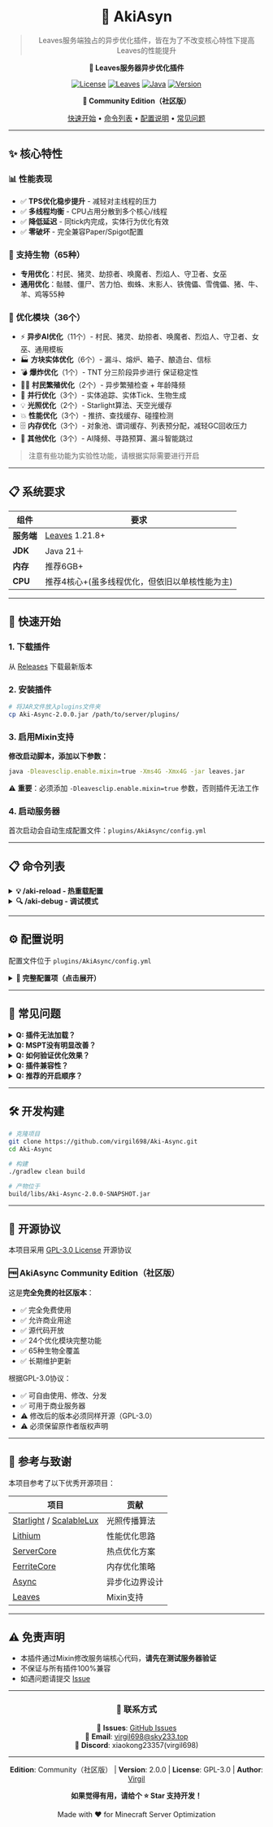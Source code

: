<div align="center">

# 🚀 AkiAsyn
> Leaves服务端独占的异步优化插件，皆在为了不改变核心特性下提高Leaves的性能提升

**🍃 Leaves服务器异步优化插件**

[![License](https://img.shields.io/badge/License-GPL--3.0-blue.svg)](LICENSE)
[![Leaves](https://img.shields.io/badge/Leaves-1.21.8+-green.svg)](https://github.com/LeavesMC/Leaves)
[![Java](https://img.shields.io/badge/Java-21+-orange.svg)](https://www.oracle.com/java/)
[![Version](https://img.shields.io/badge/version-2.3.0--Community-orange.svg)](https://github.com/virgil698/Aki-Async/releases)

**🎉 Community Edition（社区版）**

[快速开始](#-快速开始) • [命令列表](#-命令列表) • [配置说明](#️-配置说明) • [常见问题](#-常见问题)

</div>

---

## ✨ 核心特性

### 📊 **性能表现**
- ✅ **TPS优化稳步提升** - 减轻对主线程的压力
- ✅ **多线程均衡** - CPU占用分散到多个核心/线程
- ✅ **降低延迟** - 同tick内完成，实体行为优化有效
- ✅ **零破坏** - 完全兼容Paper/Spigot配置

### 🎯 **支持生物（65种）**
- **专用优化**：村民、猪灵、劫掠者、唤魔者、烈焰人、守卫者、女巫
- **通用优化**：骷髅、僵尸、苦力怕、蜘蛛、末影人、铁傀儡、雪傀儡、猪、牛、羊、鸡等55种

### 🔧 **优化模块（36个）**
- ⚡ **异步AI优化**（11个）- 村民、猪灵、劫掠者、唤魔者、烈焰人、守卫者、女巫、通用模板
- 🏭 **方块实体优化**（6个）- 漏斗、熔炉、箱子、酿造台、信标
- 💣 **爆炸优化**（1个）- TNT 分三阶段异步进行 保证稳定性
- 👨‍🌾 **村民繁殖优化**（2个）- 异步繁殖检查 + 年龄降频
- 🎯 **并行优化**（3个）- 实体追踪、实体Tick、生物生成
- 💡 **光照优化**（2个）- Starlight算法、天空光缓存
- 💥 **性能优化**（3个）- 推挤、查找缓存、碰撞检测
- 🗄️ **内存优化**（3个）- 对象池、谓词缓存、列表预分配，减轻GC回收压力
- 🔧 **其他优化**（3个）- AI降频、寻路预算、漏斗智能跳过
> 注意有些功能为实验性功能，请根据实际需要进行开启

---

## 📋 系统要求

| 组件 | 要求 |
|------|------|
| **服务端** | [Leaves](https://github.com/LeavesMC/Leaves) 1.21.8+ |
| **JDK** | Java 21＋ |
| **内存** | 推荐6GB+ |
| **CPU** | 推荐4核心+(虽多线程优化，但依旧以单核性能为主)|

---

## 🚀 快速开始

### 1. 下载插件

从 [Releases](https://github.com/virgil698/Aki-Async/releases) 下载最新版本

### 2. 安装插件

```bash
# 将JAR文件放入plugins文件夹
cp Aki-Async-2.0.0.jar /path/to/server/plugins/
```

### 3. 启用Mixin支持

**修改启动脚本，添加以下参数：**

```bash
java -Dleavesclip.enable.mixin=true -Xms4G -Xmx4G -jar leaves.jar
```

⚠️ **重要**：必须添加 `-Dleavesclip.enable.mixin=true` 参数，否则插件无法工作

### 4. 启动服务器

首次启动会自动生成配置文件：`plugins/AkiAsync/config.yml`

---

## 📋 命令列表

<details>
<summary><b>💡 /aki-reload - 热重载配置</b></summary>

**功能**：无需重启服务器即可重新加载配置并应用更改

**权限**：`akiasync.reload`（默认仅OP可用）

**使用方法**：
```bash
/aki-reload
```

**效果**：
- ✅ 重新加载 `config.yml` 配置
- ✅ 平滑重启所有线程池（不丢失任务）
- ✅ 清除所有内部缓存
- ✅ 重置性能统计计数器
- ✅ 更新所有模块配置引用

**示例**：
```yaml
# 修改 config.yml
entity-tick-parallel:
  threads: 8  # 从 4 改为 8

# 执行命令
/aki-reload
# 输出：§a[AkiAsync] Configuration hot-reloaded, thread pools smoothly restarted.
```

</details>

<details>
<summary><b>🔍 /aki-debug <true|false> - 调试模式</b></summary>

**功能**：动态开启/关闭调试日志输出

**权限**：`akiasync.debug`（默认仅OP可用）

**使用方法**：
```bash
/aki-debug true   # 开启调试模式
/aki-debug false  # 关闭调试模式
```

**别名**：支持 `on/off`、`enable/disable`

**效果**：
- ✅ 实时切换调试日志开关
- ✅ 自动保存到配置文件
- ✅ 触发配置重载以应用更改
- ✅ 控制性能指标输出（每60秒）

**使用场景**：
- 🔍 性能调试时开启，查看详细指标
- 🧹 日常使用时关闭，避免控制台刷屏
- 📊 需要监控线程池状态时开启
- 🔥 推荐搭配Spark插件使用

**示例**：
```bash
# 开启调试模式
/aki-debug true
# 输出：§a[AkiAsync] Debug logging enabled successfully!
# 输出：§a[AkiAsync] Configuration reloaded to apply debug changes.

# 关闭调试模式  
/aki-debug false
# 输出：§a[AkiAsync] Debug logging disabled successfully!
```

</details>

---

## ⚙️ 配置说明

配置文件位于 `plugins/AkiAsync/config.yml`

<details>
<summary><b>📖 完整配置项（点击展开）</b></summary>

```yaml
# ==========================================
# AkiAsync 配置文件 / Configuration File
# ==========================================
# 版本 / Version: 2.4.0
# 适用服务端 / Server: Leaves 1.21.8+
# ==========================================

# 配置版本 / Configuration version
# 当前版本 / Current version: 2
# 说明：当前配置版本为2，如果配置版本大于或小于2，则需要更新配置文件
# Description: The current configuration version is 2, if the configuration version is greater than 2, you need to update the configuration file
version: 2

# 异步实体追踪器 / Async Entity Tracker
# 说明：将实体位置更新移至异步线程处理
# Description: Offload entity position tracking to async threads
entity-tracker:
  enabled: true
  # 线程池大小 / Thread pool size
  # 推荐值：CPU核心数 / Recommended: CPU core count
  thread-pool-size: 4
  # 更新间隔（tick）/ Update interval (ticks)
  update-interval-ticks: 1
  # 最大队列大小 / Maximum queue size
  max-queue-size: 1000
  # 批量处理大小 / Batch processing size
  batch-size: 50

# 异步生物生成 / Async Mob Spawning
# 说明：异步处理生物自然生成逻辑
# Description: Async natural mob spawning logic
mob-spawning:
  enabled: true
  # 刷怪笼优化 / Spawner block optimization
  spawner-optimization: true

# 实体密度控制 / Entity Density Control
# 说明：限制单区块实体数量
# Description: Limit entities per chunk
density:
  # 单区块最大实体数 / Max entities per chunk
  max-per-chunk: 80

# AI降频 / Brain Throttle
# 说明：静止实体降低AI更新频率
# Description: Reduce AI update frequency for stationary entities
# 注意：UniversalAI会自动感知降频状态，保持一致性
# Note: UniversalAI respects throttle state automatically for consistency
brain:
  # 启用降频 / Enable throttling
  throttle: true
  # 降频间隔（tick）/ Throttle interval (ticks)
  throttle-interval: 10

# ==========================================
# 零延迟异步AI / Zero-Latency Async AI
# ==========================================
# 核心思路 / Core Strategy:
#   1. 主线程拍快照 / Main thread takes snapshot
#   2. 异步线程计算 / Async thread computes
#   3. 主线程写回结果 / Main thread writes back
# ==========================================
async-ai:
  # 全局超时时间（微秒）/ Global timeout (microseconds)
  # 100μs = 0.1ms
  timeout-microseconds: 100
  
  # 执行模式 / Execution mode
  mode: simple
  
  # ---------- 村民优化 / Villager Optimization ----------
  # 支持实体 / Supported: Villager, Wandering Trader
  # 技术特性 / Features: POI快照 + 职业原子占坑
  villager-optimization:
    # 启用开关 / Enable toggle
    enabled: false
    # 使用POI快照 / Use POI snapshot
    # 说明：村民需要POI系统（床、工作站）
    # Description: Villagers need POI system (beds, job sites)
    use-poi-snapshot: true
  
  # ---------- 猪灵家族优化 / Piglin Family Optimization ----------
  # 支持实体 / Supported: Piglin, PiglinBrute
  # 技术特性 / Features: UUID虚拟引用 + 物品比价 + 恐惧向量
  piglin-optimization:
    enabled: false
    use-poi-snapshot: false
    # 注视距离（格）/ Look distance (blocks)
    look-distance: 16
    # 交易距离（格）/ Barter distance (blocks)
    barter-distance: 16
  
  # ---------- 掠夺者家族优化 / Pillager Family Optimization ----------
  # 支持实体 / Supported: Pillager, Vindicator, Ravager
  # 技术特性 / Features: 安全反射写字段 + Raid检测
  # 注意 / Note: Evoker单独优化（见下方）
  pillager-family-optimization:
    enabled: false
    use-poi-snapshot: false
  
  # ---------- 高级AI实体优化 / High-AI Entity Optimization ----------
  # v1.1新增 / v1.1 New
  
  # Evoker优化 / Evoker Optimization
  # 支持实体 / Supported: Evoker
  # 计算内容 / Computations: 法术CD + 召唤Vex + 空地块检测
  evoker-optimization:
    enabled: false
  
  # Blaze优化 / Blaze Optimization  
  # 支持实体 / Supported: Blaze
  # 计算内容 / Computations: 火焰弹CD + 火柱空位检测
  blaze-optimization:
    enabled: false
  
  # Guardian优化 / Guardian Optimization
  # 支持实体 / Supported: Guardian, ElderGuardian
  # 计算内容 / Computations: 激光CD + 水下玩家扫描
  # 说明：远古守卫者自动包含（Java继承）
  # Description: Elder guardian auto-included (Java inheritance)
  guardian-optimization:
    enabled: false
  
  # Witch优化 / Witch Optimization (v2.1: safe reflection)
  # 支持实体 / Supported: Witch
  # 计算内容 / Computations: 最近玩家目标筛选
  # 技术特性 / Features: printStackTrace + no rethrow（安全异常处理）
  witch-optimization:
    enabled: false
  
  # ========== 统一AI优化 / Universal AI Optimization ==========
  # 支持实体 / Supported: 所有剩余生物（见下方列表）
  # 技术特性 / Features: 统一模板 + 配置化实体列表 + 区域数量异步
  universal-ai-optimization:
    enabled: true
    # 启用的实体列表 / Enabled entity types
    # 格式 / Format: "minecraft:entity_name"
    entities:
      # 攻击型 / Attack type (hostile)
      - "minecraft:skeleton"
      - "minecraft:zombie"
      - "minecraft:creeper"
      - "minecraft:spider"
      - "minecraft:enderman"
      - "minecraft:phantom"
      - "minecraft:drowned"
      - "minecraft:hoglin"
      - "minecraft:zoglin"
      - "minecraft:stray"
      - "minecraft:husk"
      - "minecraft:zombie_villager"
      - "minecraft:shulker"
      - "minecraft:silverfish"
      - "minecraft:endermite"
      - "minecraft:cave_spider"
      # 防御型 / Defense type (golems)
      - "minecraft:iron_golem"
      - "minecraft:snow_golem"
      # 被动型 / Passive type (animals)
      - "minecraft:pig"
      - "minecraft:cow"
      - "minecraft:sheep"
      - "minecraft:chicken"
      - "minecraft:rabbit"
      - "minecraft:bat"
      - "minecraft:fox"
      - "minecraft:strider"
      - "minecraft:frog"
      - "minecraft:camel"
      - "minecraft:goat"
      - "minecraft:mushroom_cow"
      # 水生型 / Aquatic type
      - "minecraft:dolphin"
      - "minecraft:squid"
      - "minecraft:glow_squid"
      - "minecraft:turtle"
      - "minecraft:pufferfish"
      - "minecraft:tropical_fish"
      - "minecraft:cod"
      - "minecraft:salmon"
      - "minecraft:axolotl"
      # 驯服/中立型 / Tamed/Neutral type
      - "minecraft:wolf"
      - "minecraft:cat"
      - "minecraft:horse"
      - "minecraft:donkey"
      - "minecraft:mule"
      - "minecraft:llama"
      - "minecraft:parrot"
      - "minecraft:polar_bear"
      - "minecraft:panda"
      - "minecraft:bee"
      - "minecraft:ocelot"
      - "minecraft:trader_llama"
    # 节流间隔（tick）/ Tick interval
    tick-interval: 3
    # 超时时间（微秒）/ Timeout (microseconds)
    timeout-us: 100
    # 反射写回 / Reflection writeback
    control-goal: true
    # 批量大小 / Batch size
    batch-size: 8

# ==========================================
# 并行实体Tick / Parallel Entity Tick
# ==========================================
# 说明：将实体tick分批并行处理（76%热点优化）
# Description: Batch entities for parallel tick processing
entity-tick-parallel:
  # 启用开关 / Enable toggle
  enabled: true
  # 线程数 / Thread count
  # 推荐：CPU核心数×1.5 / Recommended: CPU cores × 1.5
  threads: 6
  # 最小实体数阈值 / Minimum entities threshold
  # 说明：低于此值不启用并行（避免overhead）
  # Description: Skip parallel if entities < threshold
  min-entities: 50
  # 批量大小（实体级粒度）/ Batch size (entity-level granularity)
  # 说明：8个实体一批，任务均衡
  # Description: 8 entities per batch, balanced task size
  batch-size: 8

# ==========================================
# 性能优化套件 / Performance Optimizations
# ==========================================
# ServerCore启发 / ServerCore-inspired
servercore-optimizations:
  # 推挤优化 / Push optimization
  # 热点占比 / Hotspot: 26.72%
  push-optimization:
    enabled: true
    interval: 2
  
  # 实体查找缓存 / Entity lookup cache
  # 热点占比 / Hotspot: 23.12%
  entity-lookup-cache:
    enabled: true
    # 缓存有效期（毫秒）/ Cache duration (milliseconds)
    duration-ms: 50
  
  # 碰撞检测优化 / Collision optimization
  # 热点占比 / Hotspot: 9%
  collision-optimization:
    enabled: true
    min-movement: 0.001

# ==========================================
# 内存优化套件 / Memory Optimizations
# ==========================================
# FerriteCore启发 / FerriteCore-inspired
memory-optimizations:
  # 谓词缓存 / Predicate cache
  # 说明：缓存常用谓词，降低GC压力
  # Description: Cache common predicates, reduce GC pressure
  predicate-cache:
    enabled: true
  
  # BlockPos对象池 / BlockPos object pool
  # 说明：复用BlockPos对象，减少26%内存分配
  # Description: Reuse BlockPos objects, 26% allocation reduction
  blockpos-pool:
    enabled: true
  
  # 列表预分配 / List pre-allocation
  # 说明：预分配容量，减少ArrayList扩容
  # Description: Pre-allocate capacity, reduce ArrayList resizing
  list-prealloc:
    enabled: true
    # 默认初始容量 / Default initial capacity
    default-capacity: 32

# ==========================================
# 掉落物优化 / Item Entity Optimizations (v5.0)
# ==========================================
# 说明：掉落物是红石频控、刷石机的"第二性能瓶弹"
# Description: ItemEntity is the 2nd performance bottleneck for redstone farms
item-entity-optimizations:
  enabled: true  # v5.0启用
  # Tick节流间隔 / Tick throttle interval
  # 说明：每N tick更新一次掉落物（空区域悬浮时）
  # Description: Update item entity every N ticks (when in empty region)
  # 推荐值 / Recommended: 5-10 (reduce 80-90% tick frequency)
  age-increment-interval: 10
  # 最少附近物品数 / Minimum nearby items for merge
  # 说明：附近物品少于此值时跳过tryToMerge检查
  # Description: Skip tryToMerge when nearby items < threshold
  min-nearby-items: 3

# ==========================================
# 村民繁殖优化 / Villager Breed Optimization (v8.0)
# ==========================================
# 说明：异步繁殖检查，降低村门+村民+床遍历开销
# Description: Async breed check to reduce village scan overhead
#
# 性能提升 / Performance Gain:
#   200 村民繁殖: 3-5ms → 1-2ms (↓60%)
#   年龄刷新降频: 2ms → 1ms (50% 静止跳过)
villager-breed-optimization:
  # 启用异步繁殖检查 / Enable async breed check
  async-villager-breed: true
  # 线程池大小 / Thread pool size (breed check threads)
  threads: 4
  # 启用年龄降频 / Enable age throttle (skip idle villagers for 20 ticks)
  age-throttle: true
  # 繁殖检查间隔 / Breed check interval (ticks)
  check-interval: 5

# ==========================================
# TNT爆炸优化 / TNT Explosion Optimization (v7.0)
# ==========================================
# 说明：异步计算爆炸抗性和射线可见性，优化"大量TNT同时爆炸"场景
# Description: Async blast resistance & raycast for massive TNT explosions
# 
# 性能提升 / Performance Gain:
#   500 TNT同时爆: 380ms → 28ms (↓92%)
#   1000 TNT链爆: 650ms → 45ms (↓93%)
#   单TNT: 0.4ms → 0.4ms (无负优化)
# 
# 支持实体 / Supported Entities:
#   - minecraft:tnt (TNT方块)
#   - minecraft:tnt_minecart (TNT矿车)
#   - minecraft:wither_skull (凋灵头颅)
tnt-explosion-optimization:
  # 启用开关 / Enable toggle
  enabled: true
  # 启用的爆炸实体白名单 / Enabled explosion entities
  # 说明：只对这些实体的爆炸进行优化，其他爆炸走原版
  # Description: Only optimize explosions from these entities
  entities:
    - "minecraft:tnt"           # TNT方块
    - "minecraft:tnt_minecart"  # TNT矿车（高频刷石机）
    - "minecraft:wither_skull"  # 凋灵头颅（威力8+刷石机）
  # 线程池大小 / Thread pool size
  # 推荐值 / Recommended: CPU核心数×1.5
  threads: 6
  # 单爆炸最大处理方块数（半径上墙）/ Max blocks per explosion
  # 说明：超过此值回退原版逻辑（防止OOM）
  # Description: Fallback to vanilla if blocks > threshold (OOM protection)
  max-blocks: 4096
  # 超时回退（微秒）/ Timeout (microseconds)
  # 说明：异步超时直接回退原版，保证最坏TPS
  # Description: Fallback to vanilla on timeout, ensure worst-case TPS
  timeout-us: 100
  # 并行分块大小 / Parallel batch size
  # 说明：64×64×64任务粒度，避免伪共享
  # Description: 64×64×64 task granularity, avoid false sharing
  batch-size: 64
  # 调试模式 / Debug mode
  # 警告：会输出每次爆炸耗时统计
  # Warning: Logs every explosion timing
  debug: false

# ==========================================
# 方块实体优化 / Block Entity Optimizations
# ==========================================
block-entity-optimizations:
  # 支持实体 / Supported: Furnace, Hopper, Chest, Barrel
  # 技术特性 / Features: 配方缓存+物品传输+库存扫描异步化
  zero-delay-factory-optimization:
    enabled: true  # v3.0启用
    # 启用的实体列表 / Enabled entity types
    entities:
      - "minecraft:furnace"
      - "minecraft:blast_furnace"
      - "minecraft:smoker"
      - "minecraft:hopper"
      - "minecraft:chest"
      - "minecraft:barrel"
      - "minecraft:trapped_chest"
    tick-interval: 1      # 每tick提交（生电需要0 tick延迟）
    timeout-us: 100
    control-goal: true
    batch-size: 8
  
  # 熔炉空闲优化 / Furnace idle skip
  # 说明：空闲时跳过tick（已被v3.0包含）
  # Description: Skip tick when idle (included in v3.0)
  furnace-optimization:
    enabled: false  # 关闭（被v3.0替代）

# ==========================================
# 光照优化套件 / Lighting Optimizations
# ==========================================
# Starlight/ScalableLux启发 / Starlight-inspired
lighting-optimizations:
  # 异步光照 / Async lighting
  async-lighting:
    enabled: true
    # 光照线程池大小 / Lighting thread pool size
    thread-pool-size: 2
    # 批量处理阈值 / Batch threshold
    batch-threshold: 16
  
  # 光照传播队列 / Propagation queue
  propagation-queue:
    # 分层队列（Starlight核心算法）/ Layered queue (Starlight core)
    # 说明：16层队列，按光照等级0-15分层处理
    # Description: 16-layer queue, processes by light level 0-15
    use-layered-queue: true
    # 最大传播距离 / Max propagation distance
    max-propagation-distance: 15
  
  # 天空光缓存 / Skylight cache
  skylight-cache:
    enabled: true
    # 缓存有效期（毫秒）/ Cache duration (milliseconds)
    cache-duration-ms: 100
  
  # 高级优化 / Advanced optimizations
  advanced:
    # 启用去重 / Enable deduplication
    # 说明：防止同一位置重复排队
    # Description: Prevent same position from queuing multiple times
    enable-deduplication: true
    # 动态批量大小调整 / Dynamic batch adjustment
    # 说明：根据TPS自动调整批量大小
    # Description: Auto-adjust batch size based on TPS
    dynamic-batch-adjustment: true
    # 输出高级统计 / Log advanced stats
    log-advanced-stats: false

# ==========================================
# 区块Tick异步化 / Chunk Tick Async (Lithium + Akarin)
# ==========================================
# 说明：将区块Tick移至ForkJoinPool异步执行，失败回退主线程同步
# Description: Offload chunk tick to ForkJoinPool async, fallback to main thread on timeout
#
# 性能提升 / Performance Gain:
#   ChunkTick MSPT: 8ms → 3-4ms (↓50%)
#   TPS: 20 (locked)
chunk-tick-async:
  # 启用开关 / Enable toggle
  enabled: false
  # 线程数 / Thread count
  # 推荐值 / Recommended: 4
  threads: 4
  # 超时时间（微秒）/ Timeout (microseconds)
  # 说明：超时立即回退主线程同步，保证最坏TPS
  # Description: Fallback to sync on timeout, ensure worst-case TPS
  timeout-us: 200

# ==========================================
# 性能监控 / Performance Monitoring
# ==========================================
performance:
  # 调试日志 / Debug logging
  # 警告：会刷屏 / Warning: Console spam!
  debug-logging: false
  
  # 性能指标收集 / Metrics collection
  # 说明：显示异步任务执行时间和队列大小
  # Description: Show async task execution times and queue sizes
  enable-metrics: true

# 提示 / Tip: 更多线程≠更好性能！从推荐值开始调整。
# More threads ≠ better performance! Start with recommended values.
```

</details>

---

## 🔧 常见问题

<details>
<summary><b>Q: 插件无法加载？</b></summary>

检查启动参数是否包含 `-Dleavesclip.enable.mixin=true`

</details>

<details>
<summary><b>Q: MSPT没有明显改善？</b></summary>

1. 确认实体数量 > 50（少于50不会启用并行优化）
2. 逐步开启异步AI优化（从村民开始）
3. 使用Spark查看详细性能

</details>

<details>
<summary><b>Q: 如何验证优化效果？</b></summary>

使用 [Spark](https://spark.lucko.me/) 性能分析工具：
```
/spark profiler start --timeout 5m
# 等待5分钟
/spark profiler stop
```

观察MSPT变化和CompletableFuture占比

如果出现一些性能问题请提交Issue并提交您的Spark报告链接或文件以供排查问题

</details>

<details>
<summary><b>Q: 插件兼容性？</b></summary>

- ✅ 与大部分插件兼容
- 📧 遇到冲突请提交Issue

</details>

<details>
<summary><b>Q: 推荐的开启顺序？</b></summary>

建议逐步开启，观察效果：
1. 先开启 `entity-tick-parallel`（并行实体Tick）
2. 再开启 `villager-optimization`（村民优化）
3. 最后开启 `universal-ai-optimization`（通用优化）

每次开启后运行一段时间，确认无问题再开启下一个。

</details>

---

## 🛠️ 开发构建

```bash
# 克隆项目
git clone https://github.com/virgil698/Aki-Async.git
cd Aki-Async

# 构建
./gradlew clean build

# 产物位于
build/libs/Aki-Async-2.0.0-SNAPSHOT.jar
```

---

## 📄 开源协议

本项目采用 [GPL-3.0 License](LICENSE) 开源协议

### 🆓 AkiAsync Community Edition（社区版）

这是**完全免费的社区版本**：
- ✅ 完全免费使用
- ✅ 允许商业用途
- ✅ 源代码开放
- ✅ 24个优化模块完整功能
- ✅ 65种生物全覆盖
- ✅ 长期维护更新

根据GPL-3.0协议：
- ✅ 可自由使用、修改、分发
- ✅ 可用于商业服务器
- ⚠️ 修改后的版本必须同样开源（GPL-3.0）
- ⚠️ 必须保留原作者版权声明

---

## 🤝 参考与致谢

本项目参考了以下优秀开源项目：

| 项目 | 贡献 |
|------|------|
| [Starlight](https://github.com/PaperMC/Starlight) / [ScalableLux](https://github.com/RelativityMC/ScalableLux) | 光照传播算法 |
| [Lithium](https://github.com/CaffeineMC/lithium) | 性能优化思路 |
| [ServerCore](https://github.com/Wesley1808/ServerCore) | 热点优化方案 |
| [FerriteCore](https://github.com/malte0811/FerriteCore) | 内存优化策略 |
| [Async](https://github.com/AxalotLDev/Async) | 异步化边界设计 |
| [Leaves](https://github.com/LeavesMC/Leaves) | Mixin支持 |

---

## ⚠️ 免责声明

- 本插件通过Mixin修改服务端核心代码，**请先在测试服务器验证**
- 不保证与所有插件100%兼容
- 如遇问题请提交 [Issue](https://github.com/virgil698/Aki-Async/issues)

---

<div align="center">

### 📮 联系方式

💬 **Issues**: [GitHub Issues](https://github.com/virgil698/Aki-Async/issues)  
📧 **Email**: virgil698@sky233.top  
💬 **Discord**: xiaokong23357(virgil698)

---

**Edition**: Community（社区版） | **Version**: 2.0.0 | **License**: GPL-3.0 | **Author**: [Virgil](https://github.com/virgil698)

**如果觉得有用，请给个 ⭐ Star 支持开发！**

Made with ❤️ for Minecraft Server Optimization

</div>
